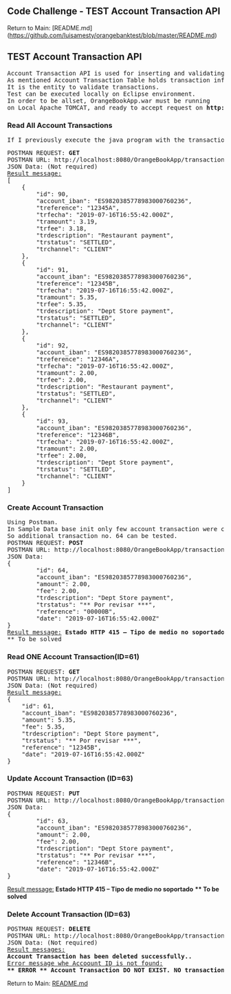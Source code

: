 ## Code Challenge - TEST Account Transaction API
Return to Main: [README.md] (https://github.com/luisamesty/orangebanktest/blob/master/README.md)
## TEST Account Transaction API
<pre>
Account Transaction API is used for inserting and validating transactions.
As mentioned Account Transaction Table holds transaction information as Date, Reference, IBAN, Amount, Fee and Status.
It is the entity to validate transactions.
Test can be executed locally on Eclipse environment. 
In order to be allset, OrangeBookApp.war must be running
on Local Apache TOMCAT, and ready to accept request on <b>http://localhost:8080</b> . If running on a container IP address must be different.
</pre>

### Read All Account Transactions
<pre>
If I previously execute the java program with the transactions in the Transaccion.json file, the validated transactions can be read.
</pre>
<pre>
POSTMAN REQUEST: <b>GET</b>
POSTMAN URL: http://localhost:8080/OrangeBookApp/transaction/get/
JSON Data: (Not required)
<u>Result message:</u> 
[
    {
        "id": 90,
        "account_iban": "ES9820385778983000760236",
        "treference": "12345A",
        "trfecha": "2019-07-16T16:55:42.000Z",
        "tramount": 3.19,
        "trfee": 3.18,
        "trdescription": "Restaurant payment",
        "trstatus": "SETTLED",
        "trchannel": "CLIENT"
    },
    {
        "id": 91,
        "account_iban": "ES9820385778983000760236",
        "treference": "12345B",
        "trfecha": "2019-07-16T16:55:42.000Z",
        "tramount": 5.35,
        "trfee": 5.35,
        "trdescription": "Dept Store payment",
        "trstatus": "SETTLED",
        "trchannel": "CLIENT"
    },
    {
        "id": 92,
        "account_iban": "ES9820385778983000760236",
        "treference": "12346A",
        "trfecha": "2019-07-16T16:55:42.000Z",
        "tramount": 2.00,
        "trfee": 2.00,
        "trdescription": "Restaurant payment",
        "trstatus": "SETTLED",
        "trchannel": "CLIENT"
    },
    {
        "id": 93,
        "account_iban": "ES9820385778983000760236",
        "treference": "12346B",
        "trfecha": "2019-07-16T16:55:42.000Z",
        "tramount": 2.00,
        "trfee": 2.00,
        "trdescription": "Dept Store payment",
        "trstatus": "SETTLED",
        "trchannel": "CLIENT"
    }
]
</pre>
### Create Account Transaction
<pre>
Using Postman. 
In Sample Data base init only few account transaction were created. 
So additional transaction no. 64 can be tested.
POSTMAN REQUEST: <b>POST</b>
POSTMAN URL: http://localhost:8080/OrangeBookApp/transaction/post
JSON Data:
{
        "id": 64,
        "account_iban": "ES9820385778983000760236",
        "amount": 2.00,
        "fee": 2.00,
        "trdescription": "Dept Store payment",
        "trstatus": "** Por revisar ***",
        "reference": "00000B",
        "date": "2019-07-16T16:55:42.000Z"
}
<u>Result message:</u> <b>Estado HTTP 415 – Tipo de medio no soportado</b>
** To be solved
</pre>
### Read ONE Account Transaction(ID=61)
<pre>
POSTMAN REQUEST: <b>GET</b>
POSTMAN URL: http://localhost:8080/OrangeBookApp/transaction/get/61
JSON Data: (Not required)
<u>Result message:</u> 
{
    "id": 61,
    "account_iban": "ES9820385778983000760236",
    "amount": 5.35,
    "fee": 5.35,
    "trdescription": "Dept Store payment",
    "trstatus": "** Por revisar ***",
    "reference": "12345B",
    "date": "2019-07-16T16:55:42.000Z"
}
</pre>
### Update Account Transaction (ID=63)
<pre>
POSTMAN REQUEST: <b>PUT</b>
POSTMAN URL: http://localhost:8080/OrangeBookApp/transaction/put/63
JSON Data:
{
        "id": 63,
        "account_iban": "ES9820385778983000760236",
        "amount": 2.00,
        "fee": 2.00,
        "trdescription": "Dept Store payment",
        "trstatus": "** Por revisar ***",
        "reference": "12346B",
        "date": "2019-07-16T16:55:42.000Z"
}
</pre>
<u>Result message:</u> <b>Estado HTTP 415 – Tipo de medio no soportado</b>
<b>** To be solved</b>
### Delete Account Transaction (ID=63)
<pre>
POSTMAN REQUEST: <b>DELETE</b>
POSTMAN URL: http://localhost:8080/OrangeBookApp/transaction/del/63
JSON Data: (Not required)
<u>Result messages:</u> 
<b>Account Transaction has been deleted successfully..</b>
<u>Error message whe Accoount ID is not found:</u>
<b>** ERROR ** Account Transaction DO NOT EXIST. NO transaction has been deleted with ID:63</b>
</pre>

Return to Main: [README.md](https://github.com/luisamesty/orangebanktest/blob/master/README.md)